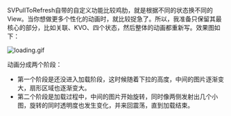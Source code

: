 SVPullToRefresh自带的自定义功能比较鸡肋，就是根据不同的状态换不同的View。当你想做更多个性化的动画时，就比较捉急了。所以，我准备只保留其最核心的部分，比如关联、KVO、四个状态，然后整体的动画都重新写。效果图如下：

![loading.gif](http://upload-images.jianshu.io/upload_images/16632-ba39e932e38e20d7.gif)

动画分成两个阶段：
- 第一个阶段是还没进入加载阶段，这时候随着下拉的高度，中间的图片逐渐变大，扇形区域也逐渐变大。
- 第二个阶段是加载过程中，中间的图片开始旋转，同时像两侧发射出几个小图，旋转的同时透明度也发生变化，并来回震荡，直到加载结束。